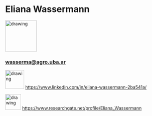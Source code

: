 # Eliana Wassermann
<img src="https://media.licdn.com/dms/image/C4E03AQFp9cjDMT-3EQ/profile-displayphoto-shrink_200_200/0?e=1579132800&v=beta&t=752Sf2CZrvP28Ly4yqnXox-3FZ8wJvH7DyOK1hnSRuQ" alt="drawing" width="100"/>

### wasserma@agro.uba.ar


<img src="https://external-content.duckduckgo.com/iu/?u=http%3A%2F%2Fwww.northernlightspr.com%2Fwp-content%2Fuploads%2F2015%2F08%2FLinkedIn.png&f=1&nofb=1" alt="drawing" width="60"/>  https://www.linkedin.com/in/eliana-wassermann-2ba541a/

<img src="https://campuspress.yale.edu/cnspy/files/2016/06/GBfhn7j7-1xth4vd.png" alt="drawing" width="50"/> https://www.researchgate.net/profile/Eliana_Wassermann
